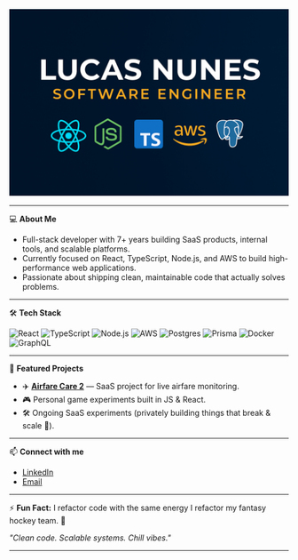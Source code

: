 <img src="https://raw.githubusercontent.com/nunesmlucas/nunesmlucas/main/profile-banner.png" alt="Lucas Nunes Banner" width="800" />

---

💻 **About Me**

- Full-stack developer with 7+ years building SaaS products, internal tools, and scalable platforms.
- Currently focused on React, TypeScript, Node.js, and AWS to build high-performance web applications.
- Passionate about shipping clean, maintainable code that actually solves problems.

---

🛠 **Tech Stack**

![React](https://img.shields.io/badge/-React-61DAFB?logo=react&logoColor=white&style=for-the-badge)
![TypeScript](https://img.shields.io/badge/-TypeScript-3178C6?logo=typescript&logoColor=white&style=for-the-badge)
![Node.js](https://img.shields.io/badge/-Node.js-339933?logo=node.js&logoColor=white&style=for-the-badge)
![AWS](https://img.shields.io/badge/-AWS-FF9900?logo=amazon-aws&logoColor=white&style=for-the-badge)
![Postgres](https://img.shields.io/badge/-PostgreSQL-4169E1?logo=postgresql&logoColor=white&style=for-the-badge)
![Prisma](https://img.shields.io/badge/-Prisma-2D3748?logo=prisma&logoColor=white&style=for-the-badge)
![Docker](https://img.shields.io/badge/-Docker-2496ED?logo=docker&logoColor=white&style=for-the-badge)
![GraphQL](https://img.shields.io/badge/-GraphQL-E10098?logo=graphql&logoColor=white&style=for-the-badge)

---

🎯 **Featured Projects**

- ✈️ [**Airfare Care 2**](https://github.com/nunesmlucas/airfare-care-2) — SaaS project for live airfare monitoring.
- 🎮 Personal game experiments built in JS & React.
- 🛠 Ongoing SaaS experiments (privately building things that break & scale 🚀).

---

📫 **Connect with me**

- [LinkedIn](https://www.linkedin.com/in/nunesmlucas/)
- [Email](mailto:nunesmlucasg@gmail.com)
---

⚡ **Fun Fact:** I refactor code with the same energy I refactor my fantasy hockey team. 🏒

*"Clean code. Scalable systems. Chill vibes."*

---

